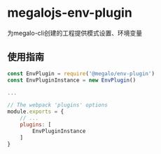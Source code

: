 # megalojs-env-plugin
为megalo-cli创建的工程提供模式设置、环境变量

## 使用指南

```js
const EnvPlugin = require('@megalo/env-plugin')
const EnvPluginInstance = new EnvPlugin()

...

// The webpack 'plugins' options
module.exports = {
    // ...
    plugins: [
        EnvPluginInstance
    ]
}
```
